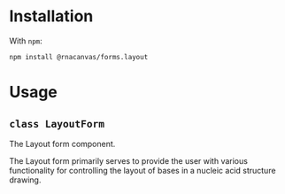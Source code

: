 # Installation

With `npm`:

```
npm install @rnacanvas/forms.layout
```

# Usage

## `class LayoutForm`

The Layout form component.

The Layout form primarily serves to provide the user
with various functionality for controlling the layout of bases in a nucleic acid structure drawing.
